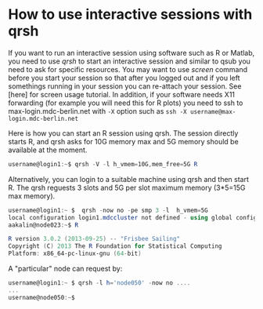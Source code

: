 # How to use interactive sessions with qrsh
If you want to run an interactive session using software such as R or Matlab, you need to use *qrsh* to start an interactive session and similar to qsub you need to ask for specific resources. You may want to use *screen* command before you start your session so that after you logged out and if you left somethings running in your session you can re-attach your session. See [here] for screen usage tutorial. In addition, if your software needs X11 forwarding (for example you will need this for R plots) you need to ssh to max-login.mdc-berlin.net  with `-X` option such as `ssh -X username@max-login.mdc-berlin.net`


Here is how you can start an R session using qrsh. The session directly starts R, and qrsh asks for 10G memory max and 5G memory should be available at the moment.
```powershell
username@login1:~$ qrsh -V -l h_vmem=10G,mem_free=5G R
```

Alternatively, you can login to a suitable machine using qrsh and then start R.
The qrsh reguests 3 slots and 5G per slot maximum memory (3*5=15G max memory).

```powershell
username@login1:~ $  qrsh -now no -pe smp 3 -l  h_vmem=5G
local configuration login1.mdccluster not defined - using global configuration
aakalin@node023:~$ R

R version 3.0.2 (2013-09-25) -- "Frisbee Sailing"
Copyright (C) 2013 The R Foundation for Statistical Computing
Platform: x86_64-pc-linux-gnu (64-bit)

```
A "particular" node can request by:
```powershell
username@login1:~ $ qrsh -l h='node050' -now no ....
...
username@node050:~$ 
```

